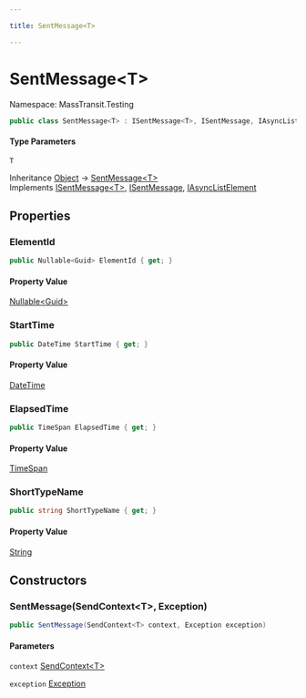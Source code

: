 ```yaml
---

title: SentMessage<T>

---
```


# SentMessage\<T\>

Namespace: MassTransit.Testing

```csharp
public class SentMessage<T> : ISentMessage<T>, ISentMessage, IAsyncListElement
```

#### Type Parameters

`T`<br/>

Inheritance [Object](https://learn.microsoft.com/en-us/dotnet/api/system.object) → [SentMessage\<T\>](../masstransit-testing/sentmessage-1)<br/>
Implements [ISentMessage\<T\>](../masstransit-testing/isentmessage-1), [ISentMessage](../masstransit-testing/isentmessage), [IAsyncListElement](../masstransit-testing/iasynclistelement)

## Properties

### **ElementId**

```csharp
public Nullable<Guid> ElementId { get; }
```

#### Property Value

[Nullable\<Guid\>](https://learn.microsoft.com/en-us/dotnet/api/system.nullable-1)<br/>

### **StartTime**

```csharp
public DateTime StartTime { get; }
```

#### Property Value

[DateTime](https://learn.microsoft.com/en-us/dotnet/api/system.datetime)<br/>

### **ElapsedTime**

```csharp
public TimeSpan ElapsedTime { get; }
```

#### Property Value

[TimeSpan](https://learn.microsoft.com/en-us/dotnet/api/system.timespan)<br/>

### **ShortTypeName**

```csharp
public string ShortTypeName { get; }
```

#### Property Value

[String](https://learn.microsoft.com/en-us/dotnet/api/system.string)<br/>

## Constructors

### **SentMessage(SendContext\<T\>, Exception)**

```csharp
public SentMessage(SendContext<T> context, Exception exception)
```

#### Parameters

`context` [SendContext\<T\>](../../masstransit-abstractions/masstransit/sendcontext-1)<br/>

`exception` [Exception](https://learn.microsoft.com/en-us/dotnet/api/system.exception)<br/>
